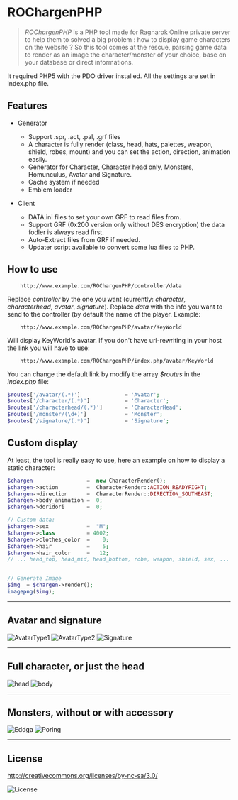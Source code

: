 ROChargenPHP
========


> *ROChargenPHP* is a PHP tool made for Ragnarok Online private server to help them  to
> solved a big problem : how to display game characters on  the website ?
> So this tool comes at the rescue, parsing game data to render as an image the
> character/monster of your choice, base on your database or direct informations.


It required PHP5 with the PDO driver installed.
All the settings are set in index.php file.

Features
---------

- Generator
    * Support .spr, .act, .pal, .grf files
    * A character is fully render (class, head, hats, palettes, weapon, shield, robes, mount) and you
    can set the action, direction, animation easily.
	* Generator for Character, Character head only, Monsters, Homunculus, Avatar and Signature.
	* Cache system if needed
	* Emblem loader

- Client
	* DATA.ini files to set your own GRF to read files from.
	* Support GRF (0x200 version only without DES encryption) the data fodler is always read first.
	* Auto-Extract files from GRF if needed.
	* Updater script available to convert some lua files to PHP.

How to use
---------

```
	http://www.example.com/ROChargenPHP/controller/data
```
Replace *controller* by the one you want (currently: *character*, *characterhead*, *avatar*, *signature*).
Replace *data* with the info you want to send to the controller (by default the name of the player.
Example:
```
	http://www.example.com/ROChargenPHP/avatar/KeyWorld
```

Will display KeyWorld's avatar.
If you don't have url-rewriting in your host the link you will have to use:
```
	http://www.example.com/ROChargenPHP/index.php/avatar/KeyWorld
```

You can change the default link by modify the array *$routes* in the *index.php* file:
```php
$routes['/avatar/(.*)']              = 'Avatar';
$routes['/character/(.*)']           = 'Character';
$routes['/characterhead/(.*)']       = 'CharacterHead';
$routes['/monster/(\d+)']            = 'Monster';
$routes['/signature/(.*)']           = 'Signature';
```

Custom display
---------
At least, the tool is really easy to use, here an example on how to display a static character:
```php
$chargen                 =  new CharacterRender();
$chargen->action         =  CharacterRender::ACTION_READYFIGHT;
$chargen->direction      =  CharacterRender::DIRECTION_SOUTHEAST;
$chargen->body_animation =  0;
$chargen->doridori       =  0;

// Custom data:
$chargen->sex            =  "M";
$chargen->class          = 4002;
$chargen->clothes_color  =    0;
$chargen->hair           =    5;
$chargen->hair_color     =   12;
// ... head_top, head_mid, head_bottom, robe, weapon, shield, sex, ...


// Generate Image
$img  = $chargen->render();
imagepng($img);
```

-------
Avatar and signature
-------
![AvatarType1](http://upload.robrowser.com/chargen/avatar1.png) ![AvatarType2](http://upload.robrowser.com/chargen/avatar2.png) ![Signature](http://upload.robrowser.com/chargen/signature.png)

-------
Full character, or just the head
-------
![head](http://upload.robrowser.com/chargen/head-keyworld.png) ![body](http://upload.robrowser.com/chargen/body-keyworld.png)

-------
Monsters, without or with accessory
-------
![Eddga](http://upload.robrowser.com/chargen/1115.png) ![Poring](http://upload.robrowser.com/chargen/1002.png)

-------
License
---------
http://creativecommons.org/licenses/by-nc-sa/3.0/

![License](http://i.creativecommons.org/l/by-nc-sa/3.0/88x31.png) 
